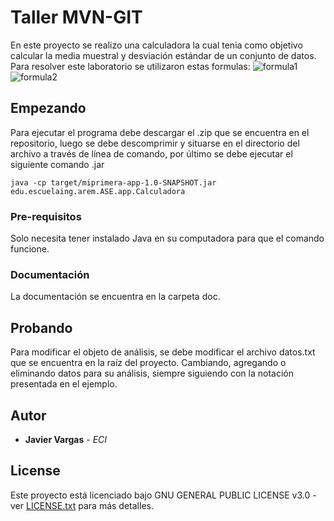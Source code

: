 # Taller MVN-GIT

En este proyecto se realizo una calculadora la cual tenia como objetivo   calcular la media muestral y desviación estándar de un conjunto de datos.
Para resolver este laboratorio se utilizaron estas formulas:
![formula1](Fotos/formula1.jpg)
![formula2](Fotos/formula2.jpg)

 
## Empezando

Para ejecutar el programa debe descargar el .zip que se encuentra en el repositorio, luego se debe descomprimir y situarse en el directorio del archivo a través de línea de comando, por último se debe ejecutar el siguiente comando .jar
```
java -cp target/miprimera-app-1.0-SNAPSHOT.jar edu.escuelaing.arem.ASE.app.Calculadora
```

### Pre-requisitos

Solo necesita tener instalado Java en su computadora para que el comando funcione.

### Documentación

La documentación se encuentra en la carpeta doc.


## Probando

Para modificar el objeto de análisis, se debe modificar el archivo datos.txt que se encuentra en la raíz del proyecto. Cambiando, agregando o eliminando datos para su análisis, siempre siguiendo con la notación presentada en el ejemplo.

## Autor

* **Javier Vargas** - *ECI*

## License

Este proyecto está licenciado bajo GNU  GENERAL PUBLIC LICENSE v3.0 - ver [LICENSE.txt](LICENSE) para más detalles.


